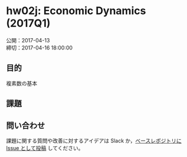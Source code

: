 # hw02j: Economic Dynamics (2017Q1)

公開：2017-04-13  
締切：2017-04-16 18:00:00

## 目的

複素数の基本

## 課題



## 問い合わせ

課題に関する質問や改善に対するアイデアは Slack か，[ベースレポジトリにIssue として投稿](https://github.com/rokko-ed17q1/hw02j/issues) してください。
